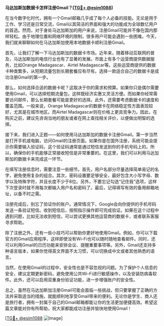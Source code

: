 **马达加斯加数据卡怎样注册Gmail？[[TG💪+ @esim1088](https://t.me/s/esim1088)]**

在当今数字化时代，拥有一个Gmail邮箱几乎成了每个人必备的技能。无论是用于工作、学习还是日常交流，Gmail以其简洁的界面和强大的功能成为全球数亿用户的首选。然而，对于身处马达加斯加的用户来说，注册Gmail可能并不像在国内那样轻松。由于地理位置和网络环境的限制，很多用户可能会遇到一些困难。今天，我们就来聊聊如何在马达加斯加使用本地数据卡顺利注册Gmail。

首先，让我们了解一下马达加斯加的数据卡市场。近年来，随着移动互联网的普及，马达加斯加的电信行业也有了显著的发展。市面上有多个运营商提供数据服务，比如Orange Madagascar、Airtel Madagascar等。这些运营商提供的数据卡种类繁多，从短期流量包到长期套餐应有尽有。选择一款适合自己的数据卡是成功注册Gmail的第一步。

那么，如何选择合适的数据卡呢？这取决于你的需求和预算。如果你只是偶尔需要使用Gmail，可以选择短期流量包，这样既经济实惠又灵活方便。而如果你经常需要访问邮件，那么长期套餐可能是更好的选择。此外，还需要考虑数据卡的速度和覆盖范围。一般来说，Orange Madagascar的数据卡在网络稳定性方面表现较好，尤其是在城市地区。而Airtel Madagascar则在价格上更具竞争力。因此，在购买之前，建议先咨询当地的朋友或者在网上查找相关评价，以便做出明智的选择。

接下来，我们进入正题——如何使用马达加斯加的数据卡注册Gmail。第一步当然是打开手机或电脑，访问Gmail的注册页面。如果你是在国外注册，系统可能会提示你需要输入验证码，这个验证码通常是通过短信发送到你的手机号码上的。所以，确保你的手机能够正常接收短信是非常重要的。在这里，我们可以利用马达加斯加的数据卡来完成这一环节。

在填写注册信息时，需要注意一些细节。首先，用户名部分尽量选择简单易记的名字，避免使用复杂的组合。其次，密码设置要足够安全，最好包含大小写字母、数字以及特殊字符，并且长度不少于8位。另外，不要忘记勾选“记住我”选项，这样下次登录时就不用每次都输入用户名和密码了。最后，记得填写有效的备用邮箱地址，以备不时之需。

注册完成后，别忘了验证你的账户。通常情况下，Google会向你提供的手机号码发送一条验证短信。收到短信后，按照指示操作即可完成验证。如果在这个过程中遇到问题，比如无法收到短信，可以尝试更换其他运营商的数据卡，或者联系客服寻求帮助。

除了注册之外，还有一些小技巧可以帮助你更好地使用Gmail。例如，你可以下载官方的Gmail应用程序，这样即使没有Wi-Fi也可以随时随地查看邮件。同时，还可以利用Gmail的日历功能来安排会议、提醒重要事项等。另外，Gmail还支持多种语言版本，如果你觉得英文界面不太习惯，可以切换成中文或者其他熟悉的语言。

当然，在使用Gmail的过程中，安全性也是不容忽视的问题。为了保护个人信息的安全，建议定期更新密码，避免使用公共Wi-Fi进行敏感操作，以及安装防病毒软件。此外，还可以启用双重身份验证功能，进一步增强账户的安全性。

总之，虽然在马达加斯加注册Gmail可能会面临一些挑战，但只要掌握了正确的方法并采取适当的措施，就能顺利地享受Gmail带来的便利。无论你是学生、商人还是旅行者，拥有一封属于自己的Gmail邮箱都能让你的生活更加便捷高效。希望这篇文章能对你有所帮助，祝大家都能成功注册并愉快地使用Gmail！

[[TG💪+ @esim1088](https://t.me/s/esim1088) ![Image](https://i.postimg.cc/4NQfJmqS/Snipaste-2025-05-13-00-14-12.png)]